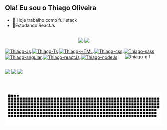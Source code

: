 ## Ola! Eu sou o Thiago Oliveira 

- :briefcase: Hoje trabalho como full stack
- :seedling:Estudando ReactJs
##
<div align="center">
<a href="https://www.linkedin.com/in/thiago-oliveira-k-on/">
  <img align="center" src="https://github-readme-stats.vercel.app/api?username=Thiago-kon&show_icons=true&include_all_comits=true&theme=tokyonight&count_private=true" />
  <img align="center" src="https://github-readme-stats.vercel.app/api/top-langs/?username=Thiago-kon&layout=compact&langs_count=16&theme=tokyonight" />
</div>

<div><br>
  <img alt="Thiago-Js" align="center" height="30" width="40" src="https://cdn.jsdelivr.net/gh/devicons/devicon/icons/javascript/javascript-plain.svg"/>
  <img alt="Thiago-Ts" align="center" height="30" width="40" src="https://cdn.jsdelivr.net/gh/devicons/devicon/icons/typescript/typescript-plain.svg"/>
  <img alt="Thiago-HTML" align="center" height="30" width="40" src="https://cdn.jsdelivr.net/gh/devicons/devicon/icons/html5/html5-plain.svg"/>
  <img alt="Thiago-css" align="center" height="30" width="40" src="https://cdn.jsdelivr.net/gh/devicons/devicon/icons/css3/css3-plain.svg"/>
  <img alt="Thiago-sass" align="center" height="30" width="40" src="https://cdn.jsdelivr.net/gh/devicons/devicon/icons/sass/sass-original.svg"/>
  <img alt="Thiago-angular" align="center" height="30" width="40" src="https://cdn.jsdelivr.net/gh/devicons/devicon/icons/angularjs/angularjs-plain.svg"/>
  <img alt="Thiago-reactJs" align="center" height="30" width="40" src="https://cdn.jsdelivr.net/gh/devicons/devicon/icons/react/react-original.svg"/>
  <img alt="Thiago-nodeJs" align="center" height="30" width="40" src="https://cdn.jsdelivr.net/gh/devicons/devicon/icons/nodejs/nodejs-original-wordmark.svg"/>
  <img alt="thiago-gif" align="right" height="120" width="120" src="https://www.criarbanner.com.br/criargifs/a/c9857f934887ddc2c035ffca40ba3bb5.gif"/>
</div>

##

<div>
  <a href="https://www.linkedin.com/in/thiago-oliveira-k-on" target="_blank"><img src="https://img.shields.io/badge/LinkedIn-0077B5?style=for-the-badge&logo=linkedin&logoColor=white"" target="_blank"></a>
  <a href="mailto::thiagooliveira.k.on@gmail.com" target="_blank"><img src="https://img.shields.io/badge/Gmail-D14836?style=for-the-badge&logo=gmail&logoColor=white" target="_blank"></a>
  <a href="https://wa.me/5542988244413" target="_blank"><img src="https://img.shields.io/badge/WhatsApp-25D366?style=for-the-badge&logo=whatsapp&logoColor=white" target="_blank"></a> 

  ![Snake animation](https://github.com/Thiago-kon/Thiago-kon/blob/output/github-contribution-grid-snake.svg)
</div>
